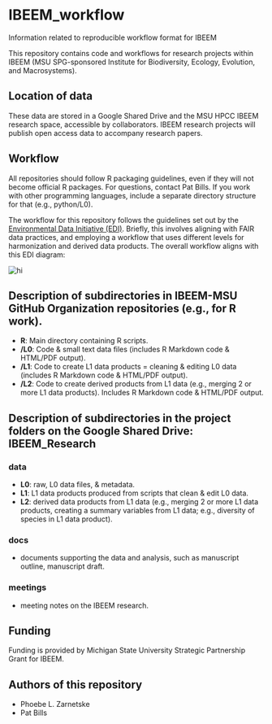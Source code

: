 # IBEEM_workflow
Information related to reproducible workflow format for IBEEM

This repository contains code and workflows for research projects within IBEEM (MSU SPG-sponsored Institute for Biodiversity, Ecology, Evolution, and Macrosystems). 

## Location of data

These data are stored in a Google Shared Drive and the MSU HPCC IBEEM research space, accessible by collaborators. IBEEM research projects will publish open access data to accompany research papers.

## Workflow

All repositories should follow R packaging guidelines, even if they will not become official R packages. For questions, contact Pat Bills. If you work with other programming languages, include a separate directory structure for that (e.g., python/L0). 

The workflow for this repository follows the guidelines set out by the [Environmental Data Initiative (EDI)](https://environmentaldatainitiative.org/). Briefly, this involves aligning with FAIR data practices, and employing a workflow that uses different levels for harmonization and derived data products. The overall workflow aligns with this EDI diagram: 

<img src="https://environmentaldatainitiative.files.wordpress.com/2019/04/harmonization_procedure_general.png" alt="hi" class="inline"/>

## Description of subdirectories in IBEEM-MSU GitHub Organization repositories (e.g., for R work).

- **R**: Main directory containing R scripts.
- **/L0**: Code & small text data files (includes R Markdown code & HTML/PDF output). 
- **/L1**: Code to create L1 data products = cleaning & editing L0 data (includes R Markdown code & HTML/PDF output). 
- **/L2**: Code to create derived products from L1 data (e.g., merging 2 or more L1 data products). Includes R Markdown code & HTML/PDF output.

## Description of subdirectories in the project folders on the Google Shared Drive: IBEEM_Research

### data
- **L0**: raw, L0 data files, & metadata. 
- **L1**: L1 data products produced from scripts that clean & edit L0 data. 
- **L2**: derived data products from L1 data (e.g., merging 2 or more L1 data products, creating a summary variables from L1 data; e.g., diversity of species in L1 data product).

### docs
- documents supporting the data and analysis, such as manuscript outline, manuscript draft.

### meetings
- meeting notes on the IBEEM research.


## Funding 
Funding is provided by Michigan State University Strategic Partnership Grant for IBEEM. 

## Authors of this repository

* Phoebe L. Zarnetske
* Pat Bills

